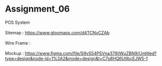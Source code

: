 # Assignment_06
POS System <br> <br>
Sitemap : https://www.gloomaps.com/d4TCNvCZAb <br> <br>
Wire Frame :                                                   <br> <br>
Mockup :   https://www.figma.com/file/S9vS54PSVna379iIWuZBN9/Untitled?type=design&node-id=1%3A2&mode=design&t=C7s8HQ6UtIbcEJW5-1  <br> <br>
